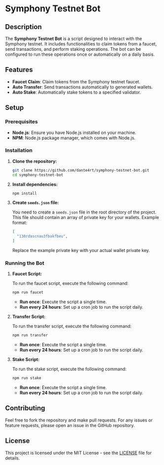 # Symphony Testnet Bot

## Description

The **Symphony Testnet Bot** is a script designed to interact with the Symphony testnet. It includes functionalities to claim tokens from a faucet, send transactions, and perform staking operations. The bot can be configured to run these operations once or automatically on a daily basis.

## Features

- **Faucet Claim**: Claim tokens from the Symphony testnet faucet.
- **Auto Transfer**: Send transactions automatically to generated wallets.
- **Auto Stake**: Automatically stake tokens to a specified validator.

## Setup

### Prerequisites

- **Node.js**: Ensure you have Node.js installed on your machine.
- **NPM**: Node.js package manager, which comes with Node.js.

### Installation

1. **Clone the repository:**

   ```bash
   git clone https://github.com/dante4rt/symphony-testnet-bot.git
   cd symphony-testnet-bot
   ```

2. **Install dependencies:**

   ```bash
   npm install
   ```

3. **Create `seeds.json` file:**

   You need to create a `seeds.json` file in the root directory of the project. This file should contain an array of private key for your wallets. Example format:

   ```json
   [
     "138rdascnau3fbakfbeu",
   ]
   ```

   Replace the example private key with your actual wallet private key.

### Running the Bot

1. **Faucet Script:**

   To run the faucet script, execute the following command:

   ```bash
   npm run faucet
   ```

   - **Run once**: Execute the script a single time.
   - **Run every 24 hours**: Set up a cron job to run the script daily.

2. **Transfer Script:**

   To run the transfer script, execute the following command:

   ```bash
   npm run transfer
   ```

   - **Run once**: Execute the script a single time.
   - **Run every 24 hours**: Set up a cron job to run the script daily.

3. **Stake Script:**

   To run the stake script, execute the following command:

   ```bash
   npm run stake
   ```

   - **Run once**: Execute the script a single time.
   - **Run every 24 hours**: Set up a cron job to run the script daily.

## Contributing

Feel free to fork the repository and make pull requests. For any issues or feature requests, please open an issue in the GitHub repository.

## License

This project is licensed under the MIT License - see the [LICENSE](LICENSE) file for details.

